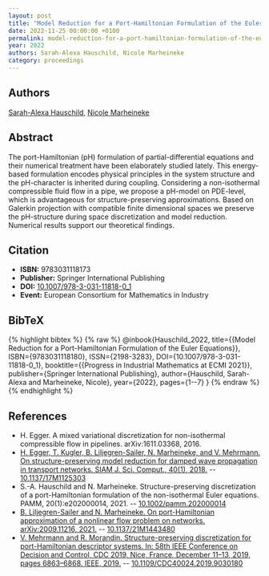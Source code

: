 ```yaml
---
layout: post
title: "Model Reduction for a Port-Hamiltonian Formulation of the Euler Equations"
date: 2022-11-25 00:00:00 +0100
permalink: model-reduction-for-a-port-hamiltonian-formulation-of-the-euler-equations
year: 2022
authors: Sarah-Alexa Hauschild, Nicole Marheineke
category: proceedings
---
```

 
## Authors
[Sarah-Alexa Hauschild](authors/sarah-alexa-hauschild), [Nicole Marheineke](authors/nicole-marheineke)
 
## Abstract
The port-Hamiltonian (pH) formulation of partial-differential equations and their numerical treatment have been elaborately studied lately. This energy-based formulation encodes physical principles in the system structure and the pH-character is inherited during coupling. Considering a non-isothermal compressible fluid flow in a pipe, we propose a pH-model on PDE-level, which is advantageous for structure-preserving approximations. Based on Galerkin projection with compatible finite dimensional spaces we preserve the pH-structure during space discretization and model reduction. Numerical results support our theoretical findings.
 
## Citation
- **ISBN:** 9783031118173
- **Publisher:** Springer International Publishing
- **DOI:** [10.1007/978-3-031-11818-0_1](https://doi.org/10.1007/978-3-031-11818-0_1)
- **Event:** European Consortium for Mathematics in Industry
 
## BibTeX
{% highlight bibtex %}
{% raw %}
@inbook{Hauschild_2022,
  title={{Model Reduction for a Port-Hamiltonian Formulation of the Euler Equations}},
  ISBN={9783031118180},
  ISSN={2198-3283},
  DOI={10.1007/978-3-031-11818-0_1},
  booktitle={{Progress in Industrial Mathematics at ECMI 2021}},
  publisher={Springer International Publishing},
  author={Hauschild, Sarah-Alexa and Marheineke, Nicole},
  year={2022},
  pages={1--7}
}
{% endraw %}
{% endhighlight %}
 
## References
- H. Egger. A mixed variational discretization for non-isothermal compressible flow in pipelines. arXiv:1611.03368, 2016.
- [H. Egger, T. Kugler, B. Liljegren-Sailer, N. Marheineke, and V. Mehrmann. On structure-preserving model reduction for damped wave propagation in transport networks. SIAM J. Sci. Comput., 40(1), 2018.](on-structure-preserving-model-reduction-for-damped-wave-propagation-in-transport-networks) -- [10.1137/17M1125303](https://doi.org/10.1137/17M1125303)
- S.-A. Hauschild and N. Marheineke. Structure-preserving discretization of a port-Hamiltonian formulation of the non-isothermal Euler equations. PAMM, 20(1):e202000014, 2021. -- [10.1002/pamm.202000014](https://doi.org/10.1002/pamm.202000014)
- [B. Liljegren-Sailer and N. Marheineke. On port-Hamiltonian approximation of a nonlinear flow problem on networks. arXiv:2009.11216, 2021.](on-port-hamiltonian-approximation-of-a-nonlinear-flow-problem-on-networks) -- [10.1137/21M1443480](https://doi.org/10.1137/21M1443480)
- [V. Mehrmann and R. Morandin. Structure-preserving discretization for port-Hamiltonian descriptor systems. In: 58th IEEE Conference on Decision and Control, CDC 2019, Nice, France, December 11–13, 2019, pages 6863–6868. IEEE, 2019.](structure-preserving-discretization-for-port-hamiltonian-descriptor-systems) -- [10.1109/CDC40024.2019.9030180](https://doi.org/10.1109/CDC40024.2019.9030180)

